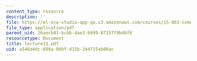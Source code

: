 ```yaml
---
content_type: resource
description: ''
file: https://ol-ocw-studio-app-qa.s3.amazonaws.com/courses/15-063-communicating-with-data-summer-2003/a546a4dc680a06bfd15b244715ab08ac_lecture11.pdf
file_type: application/pdf
parent_uid: 26aecb81-bcbb-4ae3-b999-87157f9b4bf6
resourcetype: Document
title: lecture11.pdf
uid: a546a4dc-680a-06bf-d15b-244715ab08ac
---
```


